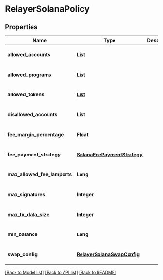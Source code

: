 # RelayerSolanaPolicy

## Properties

| Name                         | Type                                                        | Description | Notes                        |
| ---------------------------- | ----------------------------------------------------------- | ----------- | ---------------------------- |
| **allowed_accounts**         | **List**                                                    |             | [optional] [default to null] |
| **allowed_programs**         | **List**                                                    |             | [optional] [default to null] |
| **allowed_tokens**           | [**List**](SolanaAllowedTokensPolicy.md)                    |             | [optional] [default to null] |
| **disallowed_accounts**      | **List**                                                    |             | [optional] [default to null] |
| **fee_margin_percentage**    | **Float**                                                   |             | [optional] [default to null] |
| **fee_payment_strategy**     | [**SolanaFeePaymentStrategy**](SolanaFeePaymentStrategy.md) |             | [optional] [default to null] |
| **max_allowed_fee_lamports** | **Long**                                                    |             | [optional] [default to null] |
| **max_signatures**           | **Integer**                                                 |             | [optional] [default to null] |
| **max_tx_data_size**         | **Integer**                                                 |             | [optional] [default to null] |
| **min_balance**              | **Long**                                                    |             | [optional] [default to null] |
| **swap_config**              | [**RelayerSolanaSwapConfig**](RelayerSolanaSwapConfig.md)   |             | [optional] [default to null] |

[[Back to Model list]](../README.md#documentation-for-models) [[Back to API list]](../README.md#documentation-for-api-endpoints) [[Back to README]](../README.md)
